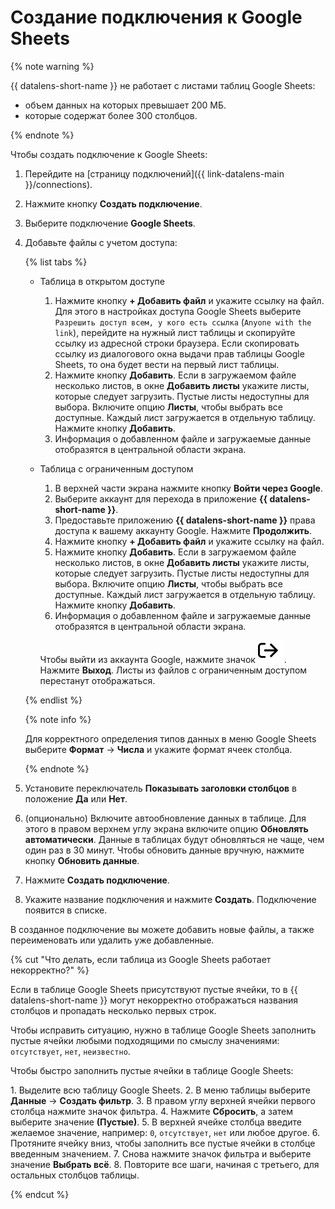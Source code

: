 # Создание подключения к Google Sheets

{% note warning %}


{{ datalens-short-name }} не работает с листами таблиц Google Sheets:

* объем данных на которых превышает 200 МБ.
* которые содержат более 300 столбцов.

{% endnote %}

Чтобы создать подключение к Google Sheets:


1. Перейдите на [страницу подключений]({{ link-datalens-main }}/connections).


1. Нажмите кнопку **Создать подключение**.
1. Выберите подключение **Google Sheets**.


1. Добавьте файлы с учетом доступа:

   {% list tabs %}

   - Таблица в открытом доступе

     1. Нажмите кнопку **+ Добавить файл** и укажите ссылку на файл. Для этого в настройках доступа Google Sheets выберите `Разрешить доступ всем, у кого есть ссылка` (`Anyone with the link`), перейдите на нужный лист таблицы и скопируйте ссылку из адресной строки браузера. Если скопировать ссылку из диалогового окна выдачи прав таблицы Google Sheets, то она будет вести на первый лист таблицы.
     1. Нажмите кнопку **Добавить**. Если в загружаемом файле несколько листов, в окне **Добавить листы** укажите листы, которые следует загрузить. Пустые листы недоступны для выбора. Включите опцию **Листы**, чтобы выбрать все доступные. Каждый лист загружается в отдельную таблицу. Нажмите кнопку **Добавить**.
     1. Информация о добавленном файле и загружаемые данные отобразятся в центральной области экрана.

   - Таблица с ограниченным доступом

     1. В верхней части экрана нажмите кнопку **Войти через Google**.
     1. Выберите аккаунт для перехода в приложение **{{ datalens-short-name }}**.
     1. Предоставьте приложению **{{ datalens-short-name }}** права доступа к вашему аккаунту Google. Нажмите **Продолжить**.
     1. Нажмите кнопку **+ Добавить файл** и укажите ссылку на файл.
     1. Нажмите кнопку **Добавить**. Если в загружаемом файле несколько листов, в окне **Добавить листы** укажите листы, которые следует загрузить. Пустые листы недоступны для выбора. Включите опцию **Листы**, чтобы выбрать все доступные. Каждый лист загружается в отдельную таблицу. Нажмите кнопку **Добавить**.
     1. Информация о добавленном файле и загружаемые данные отобразятся в центральной области экрана.

     Чтобы выйти из аккаунта Google, нажмите значок ![image](../../../_assets/datalens/exit.svg). Нажмите **Выход**. Листы из файлов с ограниченным доступом перестанут отображаться.

   {% endlist %}
   

   {% note info %}

   Для корректного определения типов данных в меню Google Sheets выберите **Формат** → **Числа** и укажите формат ячеек столбца.

   {% endnote %}

1. Установите переключатель **Показывать заголовки столбцов** в положение **Да** или **Нет**.
1. (опционально) Включите автообновление данных в таблице. Для этого в правом верхнем углу экрана включите опцию **Обновлять автоматически**. Данные в таблицах будут обновляться не чаще, чем один раз в 30 минут. Чтобы обновить данные вручную, нажмите кнопку **Обновить данные**.
1. Нажмите **Создать подключение**.
1. Укажите название подключения и нажмите **Создать**. Подключение появится в списке.

В созданное подключение вы можете добавить новые файлы, а также переименовать или удалить уже добавленные.

{% cut "Что делать, если таблица из Google Sheets работает некорректно?" %}

Если в таблице Google Sheets присутствуют пустые ячейки, то в {{ datalens-short-name }} могут некорректно отображаться названия столбцов и пропадать несколько первых строк.

Чтобы исправить ситуацию, нужно в таблице Google Sheets заполнить пустые ячейки любыми подходящими по смыслу значениями: `отсутствует`, `нет`, `неизвестно`.

Чтобы быстро заполнить пустые ячейки в таблице Google Sheets:

1\. Выделите всю таблицу Google Sheets.
2\. В меню таблицы выберите **Данные** → **Создать фильтр**.
3\. В правом углу верхней ячейки первого столбца нажмите значок фильтра.
4\. Нажмите **Сбросить**, а затем выберите значение **(Пустые)**.
5\. В верхней ячейке столбца введите желаемое значение, например: `0`, `отсутствует`, `нет` или любое другое.
6\. Протяните ячейку вниз, чтобы заполнить все пустые ячейки в столбце введенным значением.
7\. Снова нажмите значок фильтра и выберите значение **Выбрать всё**.
8\. Повторите все шаги, начиная с третьего, для остальных столбцов таблицы.

{% endcut %}
